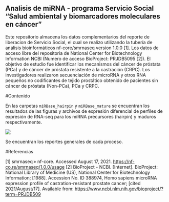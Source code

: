 ## Analisis de miRNA - programa Servicio Social  “Salud ambiental y biomarcadores moleculares en cáncer”

Este repositorio almacena los datos complementarios del reporte de liberacion de Servicio Social, el cual se realizo utilizando la tubería de análisis bioinformáticos nf-core/smrnaseq version 1.0.0 [1]. Los datos de acceso libre del repositoria de National Center for Biotechnology Information NCBI (Numero de acceso BioProject: PRJDB5095 [2]). El objetivo de estudio fue identificar los mecanismos del cáncer de próstata (PCa) y de cáncer de próstata resistente a la castración (CRPC). Los investigadores realizaron secuenciación de microRNA y otros RNA pequeños no codificantes de tejido prostático obtenido de pacientes sin cáncer de próstata (Non-PCa), PCa y CRPC. 

#Contenido

En las carpetas `miRBase_hairpin` y `miRBase_mature` se encuentran los  resultados de las figuras y archivos de expresión diferencial de perfiles de expresión de RNA-seq para los miRNA precursores (hairpin) y maduros respectivamente. 

![](./miRBase_hairpin/mature_log2CPM_sample_distances_heatmap.png)

Se encuentran los reportes generales de cada proceso. 

#Referencias

[1] smrnaseq » nf-core. Accessed August 17, 2021. https://nf-co.re/smrnaseq/1.0.0/usage
[2] BioProject - NCBI. [Internet]. BioProject: National Library of Medicine (US), National Center for Biotechnology Information; [1988]. Accession No. ID 388974, Homo sapiens microRNA expression profile of castration-resistant prostate cancer; [cited 2021/August/17]. Available from: https://www.ncbi.nlm.nih.gov/bioproject/?term=PRJDB509
